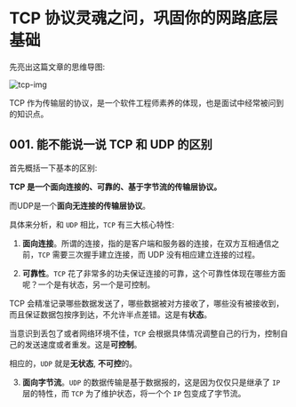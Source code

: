 # TCP 协议灵魂之问，巩固你的网路底层基础

先亮出这篇文章的思维导图:

![tcp-img](https://user-gold-cdn.xitu.io/2020/2/23/1707236e03d22cbc?imageView2/0/w/1280/h/960/format/webp/ignore-error/1)

TCP 作为传输层的协议，是一个软件工程师素养的体现，也是面试中经常被问到的知识点。

## 001. 能不能说一说 TCP 和 UDP 的区别

首先概括一下基本的区别:

**TCP 是一个面向连接的、可靠的、基于字节流的传输层协议。**

而UDP是一个**面向无连接的传输层协议**。

具体来分析，和 `UDP` 相比，`TCP` 有三大核心特性:

1. **面向连接**。所谓的连接，指的是客户端和服务器的连接，在双方互相通信之前，`TCP` 需要三次握手建立连接，而 UDP 没有相应建立连接的过程。

2. **可靠性**。`TCP` 花了非常多的功夫保证连接的可靠，这个可靠性体现在哪些方面呢？一个是有状态，另一个是可控制。

TCP 会精准记录哪些数据发送了，哪些数据被对方接收了，哪些没有被接收到，而且保证数据包按序到达，不允许半点差错。这是有**状态**。

当意识到丢包了或者网络环境不佳，`TCP` 会根据具体情况调整自己的行为，控制自己的发送速度或者重发。这是**可控制**。

相应的，`UDP` 就是**无状态**, **不可控**的。

3. **面向字节流**。`UDP` 的数据传输是基于数据报的，这是因为仅仅只是继承了 `IP` 层的特性，而 `TCP` 为了维护状态，将一个个 `IP` 包变成了字节流。